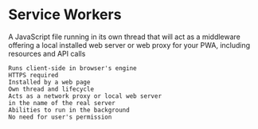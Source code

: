 # Service Workers

A JavaScript file running in its own thread that will act as a
middleware offering a local installed web server or web
proxy for your PWA, including resources and API calls

    Runs client-side in browser's engine
    HTTPS required
    Installed by a web page
    Own thread and lifecycle
    Acts as a network proxy or local web server
    in the name of the real server
    Abilities to run in the background
    No need for user's permission
